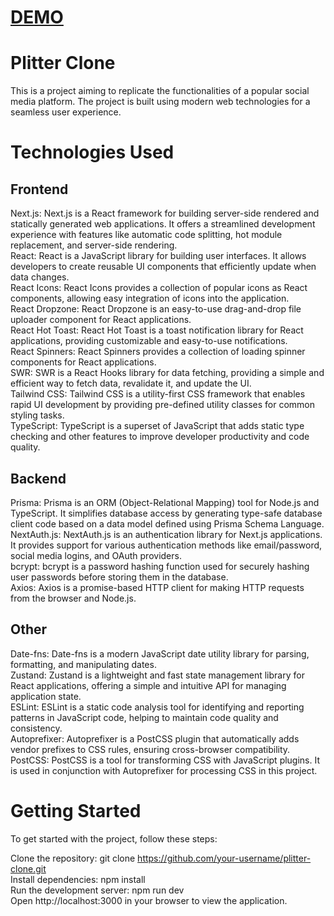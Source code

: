 # [DEMO](https://plitter-clone-three.vercel.app/)

# Plitter Clone
This is a project aiming to replicate the functionalities of a popular social media platform. The project is built using modern web technologies for a seamless user experience.

# Technologies Used
## Frontend
Next.js: Next.js is a React framework for building server-side rendered and statically generated web applications. It offers a streamlined development experience with features like automatic code splitting, hot module replacement, and server-side rendering.<br>
React: React is a JavaScript library for building user interfaces. It allows developers to create reusable UI components that efficiently update when data changes.<br>
React Icons: React Icons provides a collection of popular icons as React components, allowing easy integration of icons into the application.<br>
React Dropzone: React Dropzone is an easy-to-use drag-and-drop file uploader component for React applications.<br>
React Hot Toast: React Hot Toast is a toast notification library for React applications, providing customizable and easy-to-use notifications.<br>
React Spinners: React Spinners provides a collection of loading spinner components for React applications.<br>
SWR: SWR is a React Hooks library for data fetching, providing a simple and efficient way to fetch data, revalidate it, and update the UI.<br>
Tailwind CSS: Tailwind CSS is a utility-first CSS framework that enables rapid UI development by providing pre-defined utility classes for common styling tasks.<br>
TypeScript: TypeScript is a superset of JavaScript that adds static type checking and other features to improve developer productivity and code quality.<br>
## Backend
Prisma: Prisma is an ORM (Object-Relational Mapping) tool for Node.js and TypeScript. It simplifies database access by generating type-safe database client code based on a data model defined using Prisma Schema Language.<br>
NextAuth.js: NextAuth.js is an authentication library for Next.js applications. It provides support for various authentication methods like email/password, social media logins, and OAuth providers.<br>
bcrypt: bcrypt is a password hashing function used for securely hashing user passwords before storing them in the database.<br>
Axios: Axios is a promise-based HTTP client for making HTTP requests from the browser and Node.js.<br>
## Other
Date-fns: Date-fns is a modern JavaScript date utility library for parsing, formatting, and manipulating dates.<br>
Zustand: Zustand is a lightweight and fast state management library for React applications, offering a simple and intuitive API for managing application state.<br>
ESLint: ESLint is a static code analysis tool for identifying and reporting patterns in JavaScript code, helping to maintain code quality and consistency.<br>
Autoprefixer: Autoprefixer is a PostCSS plugin that automatically adds vendor prefixes to CSS rules, ensuring cross-browser compatibility.<br>
PostCSS: PostCSS is a tool for transforming CSS with JavaScript plugins. It is used in conjunction with Autoprefixer for processing CSS in this project.<br>

# Getting Started
To get started with the project, follow these steps:

Clone the repository: git clone https://github.com/your-username/plitter-clone.git<br>
Install dependencies: npm install<br>
Run the development server: npm run dev<br>
Open http://localhost:3000 in your browser to view the application.<br>
